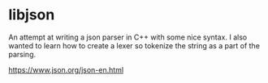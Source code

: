# libjson

An attempt at writing a json parser in C++ with some nice syntax.
I also wanted to learn how to create a lexer so tokenize the string as a part of the parsing.

https://www.json.org/json-en.html
